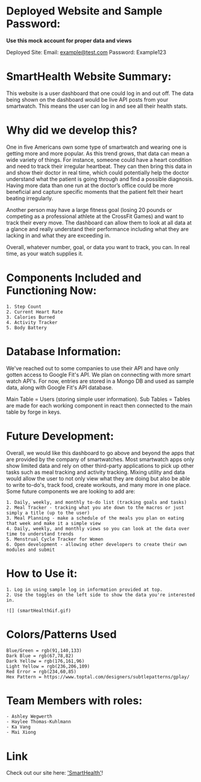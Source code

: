 # Deployed Website and Sample Password:

**Use this mock account for proper data and views**

Deployed Site:
Email: example@test.com
Password: Example123

# SmartHealth Website Summary:

This website is a user dashboard that one could log in and out off. The data being shown on the dashboard would be live API posts from your smartwatch. This means the user can log in and see all their health stats.

# Why did we develop this?

One in five Americans own some type of smartwatch and wearing one is getting more and more popular. As this trend grows, that data can mean a wide variety of things. For instance, someone could have a heart condition and need to track their irregular heartbeat. They can then bring this data in and show their doctor in real time, which could potentially help the doctor understand what the patient is going through and find a possible diagnosis. Having more data than one run at the doctor’s office could be more beneficial and capture specific moments that the patient felt their heart beating irregularly. 

Another person may have a large fitness goal (losing 20 pounds or competing as a professional athlete at the CrossFit Games) and want to track their every move. The dashboard can allow them to look at all data at a glance and really understand their performance including what they are lacking in and what they are exceeding in. 
    
Overall, whatever number, goal, or data you want to track, you can. In real time, as your watch supplies it.

# Components Included and Functioning Now:

    1. Step Count
    2. Current Heart Rate
    3. Calories Burned
    4. Activity Tracker
    5. Body Battery

# Database Information:

We've reached out to some companies to use their API and have only gotten access to Google Fit's API.  We plan on connecting with more smart watch API's. For now, entries are stored in a Mongo DB and used as sample data, along with Google Fit's API database.

Main Table = Users (storing simple user information).
Sub Tables = Tables are made for each working component in react then connected to the main table by forge in keys. 

# Future Development:

Overall, we would like this dashboard to go above and beyond the apps that are provided by the company of smartwatches. Most smartwatch apps only show limited data and rely on other third-party applications to pick up other tasks such as meal tracking and activity tracking. Mixing utility and data would allow the user to not only view what they are doing but also be able to write to-do's, track food, create workouts, and many more in one place. Some future components we are looking to add are:

    1. Daily, weekly, and monthly to-do list (tracking goals and tasks)
    2. Meal Tracker - tracking what you ate down to the macros or just simply a title (up to the user)
    3. Meal Planning - make a schedule of the meals you plan on eating that week and make it a simple view
    4. Daily, weekly, and monthly views so you can look at the data over time to understand trends
    5. Menstrual Cycle Tracker for Women
    6. Open development - allowing other developers to create their own modules and submit

# How to Use it:

    1. Log in using sample log in information provided at top.
    2. Use the toggles on the left side to show the data you're interested in.

    ![] (smartHealthGif.gif)

# Colors/Patterns Used

    Blue/Green = rgb(91,140,133)
    Dark Blue = rgb(67,78,82)
    Dark Yellow = rgb(176,161,96)
    Light Yellow = rgb(236,206,109)
    Red Error = rgb(234,60,85)
    Hex Pattern = https://www.toptal.com/designers/subtlepatterns/gplay/

# Team <incognito/> Members with roles:

    - Ashley Wegwerth
    - Haylee Thomas-Kuhlmann
    - Ka Vang
    - Mai Xiong

# Link

Check out our site here: ['SmartHealth'](https://smartheath.herokuapp.com/dashboard)!